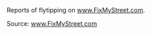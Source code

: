 Reports of flytipping on <a href="https://www.fixmystreet.com/" target="_blank">www.FixMyStreet.com</a>. 

Source: <a href="https://github.com/mysociety/fms_geographic_data" target="_blank">www.FixMyStreet.com</a>